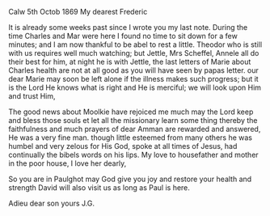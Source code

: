  Calw 5th Octob 1869
My dearest Frederic

It is already some weeks past since I wrote you my last note. During the time Charles and Mar were here I found no time to sit down for a few minutes; and I am now thankful to be abel to rest a little. Theodor who is still with us requires well much watching; but Jettle, Mrs Scheffel, Annele all do their best for him, at night he is with Jettle, the last letters of Marie about Charles health are not at all good as you will have seen by papas letter. our dear Marie may soon be left alone if the illness makes such progress; but it is the Lord He knows what is right and He is merciful; we will look upon Him and trust Him,

The good news about Moolkie have rejoiced me much may the Lord keep and bless those souls et let all the missionary learn some thing thereby the faithfulness and much prayers of dear Amman are rewarded and answered, He was a very fine man. though little esteemed from many others he was humbel and very zelous for His God, spoke at all times of Jesus, had continually the bibels words on his lips. My love to housefather and mother in the poor house, I love her dearly,

So you are in Paulghot may God give you joy and restore your health and strength David will also visit us as long as Paul is here.

 Adieu dear son
 yours J.G.

